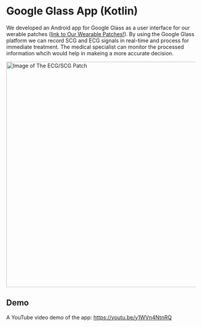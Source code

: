 # Google Glass App (Kotlin)

We developed an Android app for Google Glass as a user interface for our werable patches ([link to Our Wearable Patches!](https://github.com/mohnikbakht/Cardio_Wearable_Patch_Demo)). By using the Google Glass platform we can record SCG and ECG signals in real-time and process for immediate treatment. The medical specialist can monitor the processed information whcih would help in makeing a more accurate decision.

<img src="https://github.com/mohnikbakht/Google_Glass_App_Demo/blob/main/Images/figure_1.png" alt="Image of The ECG/SCG Patch" width="600"/>


## Demo

A YouTube video demo of the app:
https://youtu.be/y1WVn4NtnRQ

